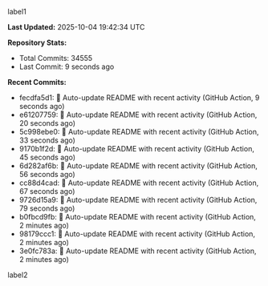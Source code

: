 
label1 
<!-- ACTIVITY_START -->
**Last Updated:** 2025-10-04 19:42:34 UTC

**Repository Stats:**
- Total Commits: 34555
- Last Commit: 9 seconds ago

**Recent Commits:**
- fecdfa5d1: 🤖 Auto-update README with recent activity (GitHub Action, 9 seconds ago)
- e61207759: 🤖 Auto-update README with recent activity (GitHub Action, 20 seconds ago)
- 5c998ebe0: 🤖 Auto-update README with recent activity (GitHub Action, 33 seconds ago)
- 9170b1f2d: 🤖 Auto-update README with recent activity (GitHub Action, 45 seconds ago)
- 6d282af6b: 🤖 Auto-update README with recent activity (GitHub Action, 56 seconds ago)
- cc88d4cad: 🤖 Auto-update README with recent activity (GitHub Action, 67 seconds ago)
- 9726d15a9: 🤖 Auto-update README with recent activity (GitHub Action, 79 seconds ago)
- b0fbcd9fb: 🤖 Auto-update README with recent activity (GitHub Action, 2 minutes ago)
- 98179ccc1: 🤖 Auto-update README with recent activity (GitHub Action, 2 minutes ago)
- 3e0fc783a: 🤖 Auto-update README with recent activity (GitHub Action, 2 minutes ago)
<!-- ACTIVITY_END -->

label2
